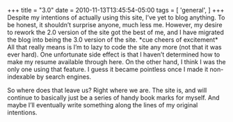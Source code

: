 +++
title = "3.0"
date = 2010-11-13T13:45:54-05:00
tags = [
  'general',
]
+++
Despite my intentions of actually using this site, I&#8217;ve yet to blog anything. To be honest, it shouldn&#8217;t surprise anyone, much less me. However, my desire to rework the 2.0 version of the site got the best of me, and I have migrated the blog into being the 3.0 version of the site. \*cue cheers of excitement\* All that really means is I&#8217;m to lazy to code the site any more (not that it was ever hard). One unfortunate side effect is that I haven&#8217;t determined how to make my resume available through here. On the other hand, I think I was the only one using that feature. I guess it became pointless once I made it non-indexable by search engines.

So where does that leave us? Right where we are. The site is, and will continue to basically just be a series of handy book marks for myself. And maybe I&#8217;ll eventually write something along the lines of my original intentions.
